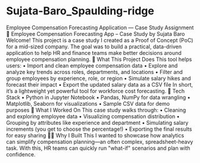 # Sujata-Baro_Spaulding-ridge
 Employee Compensation Forecasting Application — Case Study Assignment
💼 Employee Compensation Forecasting App – Case Study by Sujata Baro
Welcome! This project is a case study I created as a Proof of Concept (PoC) for a mid-sized company. The goal was to build a practical, data-driven application to help HR and finance teams make better decisions around employee compensation planning.
🚀 What This Project Does
This tool helps users:
•	Import and clean employee compensation data
•	Explore and analyze key trends across roles, departments, and locations
•	Filter and group employees by experience, role, or region
•	Simulate salary hikes and forecast their impact
•	Export the updated salary data as a CSV file
In short, it’s a lightweight yet powerful tool for workforce cost forecasting.
🧰 Tech Stack
•	Python in Jupyter Notebook
•	Pandas, NumPy for data wrangling
•	Matplotlib, Seaborn for visualizations
•	Sample CSV data for demo purposes
📝 What I Worked On
This case study walks through:
•	Cleaning and exploring employee data
•	Visualizing compensation distribution
•	Grouping by attributes like experience and department
•	Simulating salary increments (you get to choose the percentage!)
•	Exporting the final results for easy sharing
👩‍💻 Why I Built This
I wanted to showcase how analytics can simplify compensation planning—an often complex, spreadsheet-heavy task. With this, HR teams can quickly run "what-if" scenarios and plan with confidence.
